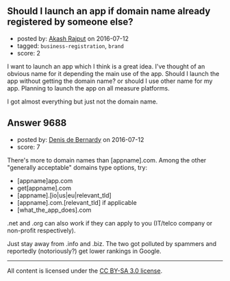 ## Should I launch an app if domain name already registered by someone else?

- posted by: [Akash Rajput](https://stackexchange.com/users/7895045/akash-rajput) on 2016-07-12
- tagged: `business-registration`, `brand`
- score: 2

I want to launch an app which I think is a great idea. I've thought of an obvious name for it depending the main use of the app. Should I launch the app without getting the domain name? or should I use other name for my app. Planning to launch the app on all measure platforms.

I got almost everything but just not the domain name.


## Answer 9688

- posted by: [Denis de Bernardy](https://stackexchange.com/users/182468/denis-de-bernardy) on 2016-07-12
- score: 7

There's more to domain names than [appname].com. Among the other "generally acceptable" domains type options, try:

- [appname]app.com
- get[appname].com
- [appname].[io|us|eu|relevant_tld]
- [appname].com.[relevant_tld] if applicable
- [what_the_app_does].com

.net and .org can also work if they can apply to you (IT/telco company or non-profit respectively).

Just stay away from .info and .biz. The two got polluted by spammers and reportedly (notoriously?) get lower rankings in Google.



---

All content is licensed under the [CC BY-SA 3.0 license](https://creativecommons.org/licenses/by-sa/3.0/).
